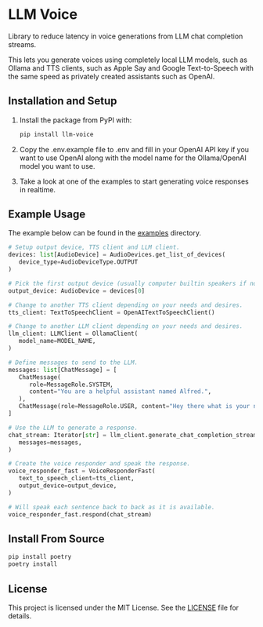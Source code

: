 # LLM Voice

Library to reduce latency in voice generations from LLM chat completion streams.

This lets you generate voices using completely local LLM models, such as Ollama and TTS clients, such as Apple Say and Google Text-to-Speech with the same speed as privately created assistants such as OpenAI.

## Installation and Setup

1. Install the package from PyPI with:

   ```bash
   pip install llm-voice
   ```

2. Copy the .env.example file to .env and fill in your OpenAI API key if you want to use OpenAI along with the model name for the Ollama/OpenAI model you want to use.
3. Take a look at one of the examples to start generating voice responses in realtime.

## Example Usage

The example below can be found in the [examples](./examples/README.md) directory.

```python
# Setup output device, TTS client and LLM client.
devices: list[AudioDevice] = AudioDevices.get_list_of_devices(
   device_type=AudioDeviceType.OUTPUT
)

# Pick the first output device (usually computer builtin speakers if nothing else if connected).
output_device: AudioDevice = devices[0]

# Change to another TTS client depending on your needs and desires.
tts_client: TextToSpeechClient = OpenAITextToSpeechClient()

# Change to another LLM client depending on your needs and desires.
llm_client: LLMClient = OllamaClient(
   model_name=MODEL_NAME,
)

# Define messages to send to the LLM.
messages: list[ChatMessage] = [
   ChatMessage(
      role=MessageRole.SYSTEM,
      content="You are a helpful assistant named Alfred.",
   ),
   ChatMessage(role=MessageRole.USER, content="Hey there what is your name?"),
]

# Use the LLM to generate a response.
chat_stream: Iterator[str] = llm_client.generate_chat_completion_stream(
   messages=messages,
)

# Create the voice responder and speak the response.
voice_responder_fast = VoiceResponderFast(
   text_to_speech_client=tts_client,
   output_device=output_device,
)

# Will speak each sentence back to back as it is available.
voice_responder_fast.respond(chat_stream)
```

## Install From Source

```bash
pip install poetry
poetry install
```

## License

This project is licensed under the MIT License. See the [LICENSE](./LICENSE) file for details.
